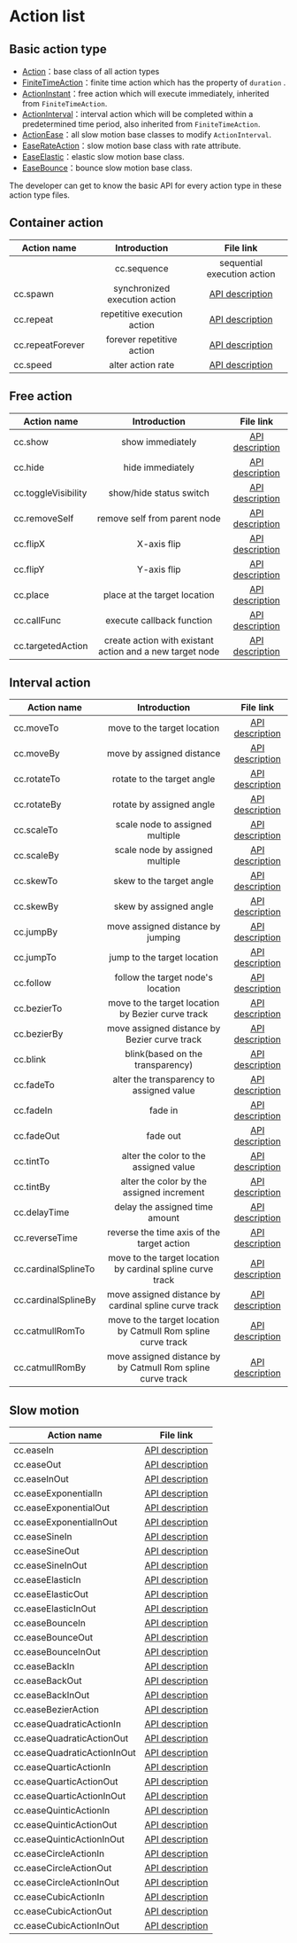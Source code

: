 # Action list

## Basic action type

- [Action](../../../api/en/classes/Action.html)：base class of all action types
- [FiniteTimeAction](../../../api/en/classes/FiniteTimeAction.html)：finite time action which has the property of `duration` .
- [ActionInstant](../../../api/en/classes/ActionInstant.html)：free action which will execute immediately, inherited from `FiniteTimeAction`.
- [ActionInterval](../../../api/en/classes/ActionInterval.html)：interval action which will be completed within a predetermined time period, also inherited from `FiniteTimeAction`.
- [ActionEase](../../../api/en/classes/ActionEase.html)：all slow motion base classes to modify `ActionInterval`.
- [EaseRateAction](../../../api/en/classes/EaseRateAction.html)：slow motion base class with rate attribute.
- [EaseElastic](../../../api/en/classes/EaseElastic.html)：elastic slow motion base class.
- [EaseBounce](../../../api/en/classes/EaseBounce.html)：bounce slow motion base class.

The developer can get to know the basic API for every action type in these action type files.

## Container action

| Action name | Introduction | File link |
|---------|:---:|:-------:|
    | cc.sequence | sequential execution action | [API description](../../../api/en/modules/cc.html#sequence) |
| cc.spawn | synchronized execution action  | [API description](../../../api/en/modules/cc.html#spawn) |
| cc.repeat | repetitive execution action | [API description](../../../api/en/modules/cc.html#repeat) |
| cc.repeatForever | forever repetitive action | [API description](../../../api/en/modules/cc.html#repeatForever) |
| cc.speed | alter action rate | [API description](../../../api/en/modules/cc.html#speed) |

## Free action

| Action name | Introduction | File link |
|---------|:---:|:-------:|
| cc.show | show immediately | [API description](../../../api/en/modules/cc.html#show) |
| cc.hide | hide immediately | [API description](../../../api/en/modules/cc.html#hide) |
| cc.toggleVisibility | show/hide status switch | [API description](../../../api/en/modules/cc.html#toggleVisibility) |
| cc.removeSelf | remove self from parent node | [API description](../../../api/en/modules/cc.html#removeSelf) |
| cc.flipX | X-axis flip | [API description](../../../api/en/modules/cc.html#flipX) |
| cc.flipY | Y-axis flip | [API description](../../../api/en/modules/cc.html#flipY) |
| cc.place | place at the target location | [API description](../../../api/en/modules/cc.html#place) |
| cc.callFunc | execute callback function | [API description](../../../api/en/modules/cc.html#callFunc) |
| cc.targetedAction | create action with existant action and a new target node | [API description](../../../api/en/modules/cc.html#targetedAction) |

## Interval action

| Action name | Introduction | File link |
|---------|:---:|:-------:|
| cc.moveTo | move to the target location | [API description](../../../api/en/modules/cc.html#moveTo) |
| cc.moveBy | move by assigned distance | [API description](../../../api/en/modules/cc.html#moveBy) |
| cc.rotateTo | rotate to the target angle | [API description](../../../api/en/modules/cc.html#rotateTo) |
| cc.rotateBy | rotate by assigned angle | [API description](../../../api/en/modules/cc.html#rotateBy) |
| cc.scaleTo | scale node to assigned multiple | [API description](../../../api/en/modules/cc.html#scaleTo) |
| cc.scaleBy | scale node by assigned multiple | [API description](../../../api/en/modules/cc.html#scaleBy) |
| cc.skewTo | skew to the target angle | [API description](../../../api/en/modules/cc.html#skewTo) |
| cc.skewBy | skew by assigned angle | [API description](../../../api/en/modules/cc.html#skewBy) |
| cc.jumpBy | move assigned distance by jumping | [API description](../../../api/en/modules/cc.html#jumpBy) |
| cc.jumpTo | jump to the target location | [API description](../../../api/en/modules/cc.html#jumpTo) |
| cc.follow | follow the target node's location | [API description](../../../api/en/modules/cc.html#follow) |
| cc.bezierTo | move to the target location by Bezier curve track | [API description](../../../api/en/modules/cc.html#bezierTo) |
| cc.bezierBy | move assigned distance by Bezier curve track | [API description](../../../api/en/modules/cc.html#bezierBy) |
| cc.blink | blink(based on the transparency) | [API description](../../../api/en/modules/cc.html#blink) |
| cc.fadeTo | alter the transparency to assigned value | [API description](../../../api/en/modules/cc.html#fadeTo) |
| cc.fadeIn | fade in | [API description](../../../api/en/modules/cc.html#fadeIn) |
| cc.fadeOut | fade out | [API description](../../../api/en/modules/cc.html#fadeOut) |
| cc.tintTo | alter the color to the assigned value | [API description](../../../api/en/modules/cc.html#tintTo) |
| cc.tintBy | alter the color by the assigned increment | [API description](../../../api/en/modules/cc.html#tintBy) |
| cc.delayTime | delay the assigned time amount | [API description](../../../api/en/modules/cc.html#delayTime) |
| cc.reverseTime | reverse the time axis of the target action | [API description](../../../api/en/modules/cc.html#reverseTime) |
| cc.cardinalSplineTo | move to the target location by cardinal spline curve track | [API description](../../../api/en/modules/cc.html#cardinalSplineTo) |
| cc.cardinalSplineBy | move assigned distance by cardinal spline curve track | [API description](../../../api/en/modules/cc.html#cardinalSplineBy) |
| cc.catmullRomTo | move to the target location by Catmull Rom spline curve track | [API description](../../../api/en/modules/cc.html#catmullRomTo) |
| cc.catmullRomBy | move assigned distance by by Catmull Rom spline curve track | [API description](../../../api/en/modules/cc.html#catmullRomBy) |

## Slow motion

| Action name | File link |
|---------|:-------:|
| cc.easeIn | [API description](../../../api/en/modules/cc.html#easeIn) |
| cc.easeOut | [API description](../../../api/en/modules/cc.html#easeOut) |
| cc.easeInOut | [API description](../../../api/en/modules/cc.html#easeInOut) |
| cc.easeExponentialIn | [API description](../../../api/en/modules/cc.html#easeExponentialIn) |
| cc.easeExponentialOut | [API description](../../../api/en/modules/cc.html#easeExponentialOut) |
| cc.easeExponentialInOut | [API description](../../../api/en/modules/cc.html#easeExponentialInOut) |
| cc.easeSineIn | [API description](../../../api/en/modules/cc.html#easeSineIn) |
| cc.easeSineOut | [API description](../../../api/en/modules/cc.html#easeSineOut) |
| cc.easeSineInOut | [API description](../../../api/en/modules/cc.html#easeSineInOut) |
| cc.easeElasticIn | [API description](../../../api/en/modules/cc.html#easeElasticIn) |
| cc.easeElasticOut | [API description](../../../api/en/modules/cc.html#easeElasticOut) |
| cc.easeElasticInOut | [API description](../../../api/en/modules/cc.html#easeElasticInOut) |
| cc.easeBounceIn | [API description](../../../api/en/modules/cc.html#easeBounceIn) |
| cc.easeBounceOut | [API description](../../../api/en/modules/cc.html#easeBounceOut) |
| cc.easeBounceInOut | [API description](../../../api/en/modules/cc.html#easeBounceInOut) |
| cc.easeBackIn | [API description](../../../api/en/modules/cc.html#easeBackIn) |
| cc.easeBackOut | [API description](../../../api/en/modules/cc.html#easeBackOut) |
| cc.easeBackInOut | [API description](../../../api/en/modules/cc.html#easeBackInOut) |
| cc.easeBezierAction | [API description](../../../api/en/modules/cc.html#easeBezierAction) |
| cc.easeQuadraticActionIn | [API description](../../../api/en/modules/cc.html#easeQuadraticActionIn) |
| cc.easeQuadraticActionOut | [API description](../../../api/en/modules/cc.html#easeQuadraticActionOut) |
| cc.easeQuadraticActionInOut | [API description](../../../api/en/modules/cc.html#easeQuadraticActionInOut) |
| cc.easeQuarticActionIn | [API description](../../../api/en/modules/cc.html#easeQuarticActionIn) |
| cc.easeQuarticActionOut | [API description](../../../api/en/modules/cc.html#easeQuarticActionOut) |
| cc.easeQuarticActionInOut | [API description](../../../api/en/modules/cc.html#easeQuarticActionInOut) |
| cc.easeQuinticActionIn | [API description](../../../api/en/modules/cc.html#easeQuinticActionIn) |
| cc.easeQuinticActionOut | [API description](../../../api/en/modules/cc.html#easeQuinticActionOut) |
| cc.easeQuinticActionInOut | [API description](../../../api/en/modules/cc.html#easeQuinticActionInOut) |
| cc.easeCircleActionIn | [API description](../../../api/en/modules/cc.html#easeCircleActionIn) |
| cc.easeCircleActionOut | [API description](../../../api/en/modules/cc.html#easeCircleActionOut) |
| cc.easeCircleActionInOut | [API description](../../../api/en/modules/cc.html#easeCircleActionInOut) |
| cc.easeCubicActionIn | [API description](../../../api/en/modules/cc.html#easeCubicActionIn) |
| cc.easeCubicActionOut | [API description](../../../api/en/modules/cc.html#easeCubicActionOut) |
| cc.easeCubicActionInOut | [API description](../../../api/en/modules/cc.html#easeCubicActionInOut) |
